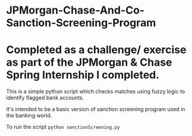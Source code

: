 # JPMorgan-Chase-And-Co-Sanction-Screening-Program

# Completed as a challenge/ exercise as part of the JPMorgan & Chase Spring Internship I completed.

This is a simple python script which checks matches using fuzzy logic to identify flagged bank accounts.

It's intended to be a basic version of sanction screening program used in the banking world.

To run the script `python sanctionScreening.py`
